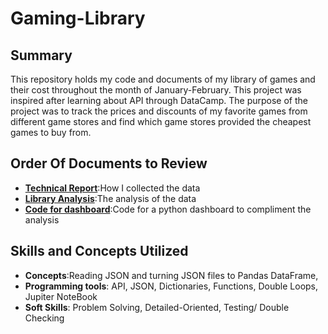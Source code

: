 # Gaming-Library

## Summary
This repository holds my code and documents of my library of games and their cost throughout the month of January-February. This project was inspired after learning about API through DataCamp. The purpose of the project was to track the prices and discounts of my favorite games from different game stores and find which game stores provided the cheapest games to buy from.

## Order Of Documents to Review

- **[Technical Report](https://github.com/Christopher-Arzate/Gaming-Library/blob/main/Technical%20Report.ipynb)**:How I collected the data
- **[Library Analysis](https://github.com/Christopher-Arzate/Gaming-Library/blob/main/Library%20Analysis.ipynb)**:The analysis of the data 
- **[Code for dashboard](https://github.com/Christopher-Arzate/Gaming-Library/blob/main/app.py)**:Code for a python dashboard to compliment the analysis 


## Skills and Concepts Utilized
-  **Concepts**:Reading JSON and turning JSON files to Pandas DataFrame,
- **Programming tools**: API, JSON, Dictionaries, Functions, Double Loops, Jupiter NoteBook
- **Soft Skills**: Problem Solving, Detailed-Oriented, Testing/ Double Checking
  
